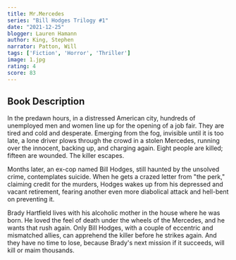 ```yaml
---
title: Mr.Mercedes
series: "Bill Hodges Trilogy #1"
date: "2021-12-25"
blogger: Lauren Hamann
author: King, Stephen
narrator: Patton, Will
tags: ['Fiction', 'Horror', 'Thriller']
image: 1.jpg
rating: 4
score: 83
---
```



## Book Description

In the predawn hours, in a distressed American city, hundreds of unemployed men and women line up for the opening of a job fair. They are tired and cold and desperate. Emerging from the fog, invisible until it is too late, a lone driver plows through the crowd in a stolen Mercedes, running over the innocent, backing up, and charging again. Eight people are killed; fifteen are wounded. The killer escapes.

Months later, an ex-cop named Bill Hodges, still haunted by the unsolved crime, contemplates suicide. When he gets a crazed letter from "the perk," claiming credit for the murders, Hodges wakes up from his depressed and vacant retirement, fearing another even more diabolical attack and hell-bent on preventing it.

Brady Hartfield lives with his alcoholic mother in the house where he was born. He loved the feel of death under the wheels of the Mercedes, and he wants that rush again. Only Bill Hodges, with a couple of eccentric and mismatched allies, can apprehend the killer before he strikes again. And they have no time to lose, because Brady's next mission if it succeeds, will kill or maim thousands.